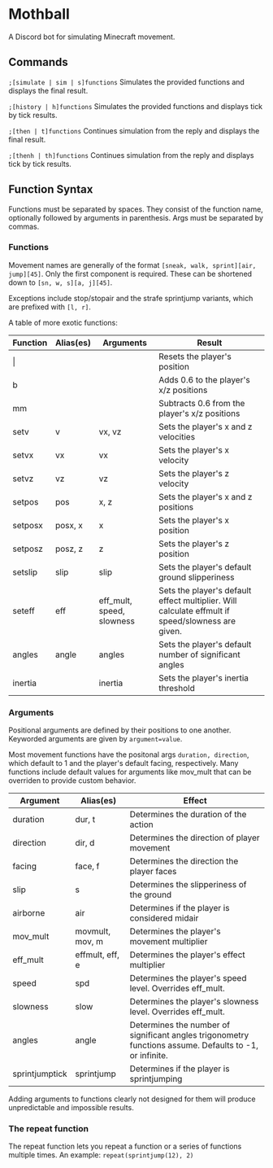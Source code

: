 # Mothball
A Discord bot for simulating Minecraft movement.

## Commands
`;[simulate | sim | s]`​`functions` Simulates the provided functions and displays the final result.

`;[history | h]`​`functions` Simulates the provided functions and displays tick by tick results.

`;[then | t]`​`functions` Continues simulation from the reply and displays the final result.

`;[thenh | th]`​`functions` Continues simulation from the reply and displays tick by tick results.

## Function Syntax
Functions must be separated by spaces. They consist of the function name, optionally followed by arguments in parenthesis. Args must be separated by commas.

### Functions
Movement names are generally of the format `[sneak, walk, sprint]`​`[air, jump]`​`[45]`. Only the first component is required.
These can be shortened down to `[sn, w, s]`​`[a, j]`​`[45]`.

Exceptions include stop/stopair and the strafe sprintjump variants, which are prefixed with `[l, r]`.

A table of more exotic functions:

| Function  | Alias(es) | Arguments                 | Result                                                                                           |
|-----------|-----------|---------------------------|--------------------------------------------------------------------------------------------------|
| \|        |           |                           | Resets the player's position                                                                     |
| b         |           |                           | Adds 0.6 to the player's x/z positions                                                           |
| mm        |           |                           | Subtracts 0.6 from the player's x/z positions                                                    |
| setv      | v         | vx, vz                    | Sets the player's x and z velocities                                                             |
| setvx     | vx        | vx                        | Sets the player's x velocity                                                                     |
| setvz     | vz        | vz                        | Sets the player's z velocity                                                                     |
| setpos    | pos       | x, z                      | Sets the player's x and z positions                                                              |
| setposx   | posx, x   | x                         | Sets the player's x position                                                                     |
| setposz   | posz, z   | z                         | Sets the player's z position                                                                     |
| setslip   | slip      | slip                      | Sets the player's default ground slipperiness                                                    |
| seteff    | eff       | eff_mult, speed, slowness | Sets the player's default effect multiplier. Will calculate effmult if speed/slowness are given. |
| angles    | angle     | angles                    | Sets the player's default number of significant angles                                           |
| inertia   |           | inertia                   | Sets the player's inertia threshold                                                              |

### Arguments
Positional arguments are defined by their positions to one another. Keyworded arguments are given by `argument`​`=`​`value`.

Most movement functions have the positonal args `duration, direction`, which default to 1 and the player's default facing, respectively. Many functions include default values for arguments like mov_mult that can be overriden to provide custom behavior.

| Argument       | Alias(es)       | Effect                                                                                                  |
|----------------|-----------------|---------------------------------------------------------------------------------------------------------|
| duration       | dur, t          | Determines the duration of the action                                                                   |
| direction      | dir, d          | Determines the direction of player movement                                                             |
| facing         | face, f         | Determines the direction the player faces                                                               |
| slip           | s               | Determines the slipperiness of the ground                                                               |
| airborne       | air             | Determines if the player is considered midair                                                           |
| mov_mult       | movmult, mov, m | Determines the player's movement multiplier                                                             |
| eff_mult       | effmult, eff, e | Determines the player's effect multiplier                                                               |
| speed          | spd             | Determines the player's speed level. Overrides eff_mult.                                                |
| slowness       | slow            | Determines the player's slowness level. Overrides eff_mult.                                             |
| angles         | angle           | Determines the number of significant angles trigonometry functions assume. Defaults to -1, or infinite. |
| sprintjumptick | sprintjump      | Determines if the player is sprintjumping                                                               |

Adding arguments to functions clearly not designed for them will produce unpredictable and impossible results.

### The repeat function
The repeat function lets you repeat a function or a series of functions multiple times. An example: `repeat(sprintjump(12), 2)`
